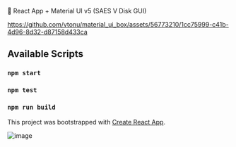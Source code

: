 💾 React App + Material UI v5 (SAES V Disk GUI)

https://github.com/vtonu/material_ui_box/assets/56773210/1cc75999-c41b-4d96-8d32-d87158d433ca

## Available Scripts

### `npm start`

### `npm test`

### `npm run build`

This project was bootstrapped with [Create React App](https://github.com/facebook/create-react-app).

![image](https://github.com/vtonu/material_ui_box/assets/56773210/be5a8417-c301-44cd-af02-9ba708af1573)
